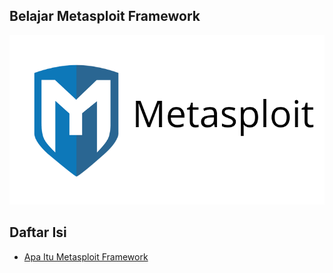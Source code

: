## Belajar Metasploit Framework

![](https://github.com/fixploit03/Belajar-Metasploit/blob/main/img/msf.png)

## Daftar Isi

- [Apa Itu Metasploit Framework]()
